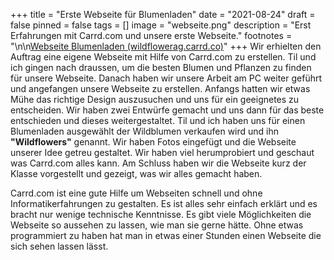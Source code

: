 +++
title = "Erste Webseite für Blumenladen"
date = "2021-08-24"
draft = false
pinned = false
tags = []
image = "webseite.png"
description = "Erst Erfahrungen mit Carrd.com und unsere erste Webseite."
footnotes = "\n\n[Webseite Blumenladen (wildflowerag.carrd.co)](https://wildflowerag.carrd.co/)"
+++
Wir erhielten den Auftrag eine eigene Webseite mit Hilfe von Carrd.com zu erstellen. Til und ich gingen nach draussen, um die besten Blumen und Pflanzen zu finden für unsere Webseite. Danach haben wir unsere Arbeit am PC weiter geführt und angefangen unsere Webseite zu erstellen. Anfangs hatten wir etwas Mühe das richtige Design auszusuchen und uns für ein geeignetes zu entscheiden. Wir haben zwei Entwürfe gemacht und uns dann für das beste entschieden und dieses weitergestaltet. Til und ich haben uns für einen Blumenladen ausgewählt der Wildblumen verkaufen wird und ihn **"Wildflowers"** genannt. Wir haben Fotos eingefügt und die Webseite unserer Idee getreu gestaltet. Wir haben viel herumprobiert und geschaut was Carrd.com alles kann.  Am Schluss haben wir die Webseite kurz der Klasse vorgestellt und gezeigt, was wir alles gemacht haben.

Carrd.com ist eine gute Hilfe um Webseiten schnell und ohne Informatikerfahrungen zu gestalten. Es ist alles sehr einfach erklärt und es bracht  nur wenige technische Kenntnisse. Es gibt viele Möglichkeiten die Webseite so aussehen zu lassen, wie man sie gerne hätte. Ohne etwas programmiert zu haben hat man in etwas einer Stunden einen Webseite die sich sehen lassen lässt.